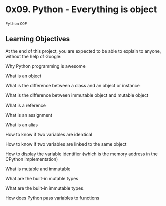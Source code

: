 # 0x09. Python - Everything is object
`Python` `OOP`

## Learning Objectives
At the end of this project, you are expected to be able to explain to anyone, without the help of Google:

Why Python programming is awesome

What is an object

What is the difference between a class and an object or instance

What is the difference between immutable object and mutable object

What is a reference

What is an assignment

What is an alias

How to know if two variables are identical

How to know if two variables are linked to the same object

How to display the variable identifier (which is the memory address in the CPython implementation)

What is mutable and immutable

What are the built-in mutable types

What are the built-in immutable types

 How does Python pass variables to functions
